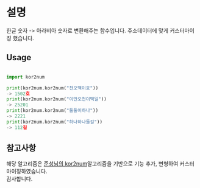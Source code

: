 # 설명
한글 숫자 -> 아라비아 숫자로 변환해주는 함수입니다.
주소데이터에 맞게 커스터마이징 했습니다.

## Usage

```python

import kor2num

print(kor2num.kor2num("천오백이호"))
-> 1502호
print(kor2num.kor2num("이만오천이백일"))
-> 25201
print(kor2num.kor2num("둘둘이하나"))
-> 2221
print(kor2num.kor2num("하나하나둘길"))
-> 112길

```

## 참고사항
해당 알고리즘은 [준성님의 kor2num](https://github.com/codertimo/korean2num)알고리즘을 기반으로 기능 추가, 변형하여 커스터마이징하였습니다.<br>
감사합니다.
